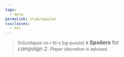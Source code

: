 ```yaml
---
tags:
  - meta
permalink: stub/spoiler
cssclasses:
  - hcl
---
```

 >[!n|collapse no-i ttl-c bg-purple] # <big>**Spoilers** for <br>*campaign 2*.</big> *Player discretion is advised.*